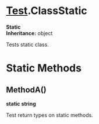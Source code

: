 # [Test](TableOfContents.Test.md).ClassStatic

**Static**  
**Inheritance:** object  

Tests static class.  

# Static Methods

## MethodA()

**static string**  

Test return types on static methods.  


